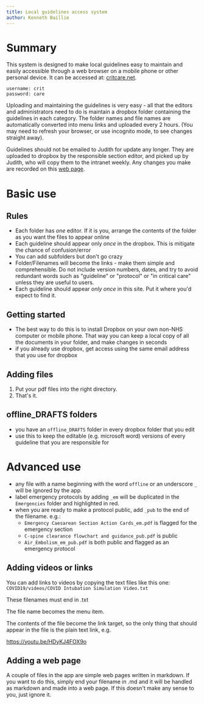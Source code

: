 ```yaml
---
title: Local guidelines access system
author: Kenneth Baillie
---
```


# Summary


This system is designed to make local guidelines easy to maintain and easily accessible through a web browser on a mobile phone or other personal device. It can be accessed at: [critcare.net](https://critcare.net).

```
username: crit
password: care
```

Uploading and maintaining the guidelines is very easy - all that the editors and administrators need to do is maintain a dropbox folder containing the guidelines in each category. The folder names and file names are automatically converted into menu links and uploaded every 2 hours. (You may need to refresh your browser, or use incognito mode, to see changes straight away).

Guidelines should not be emailed to Judith for update any longer. They are uploaded to dropbox by the responsible section editor, and picked up by Judith, who will copy them to the intranet weekly. Any changes you make are recorded on this [web page](https://critcare.net/1a74f8f7b8b7e871b413c4697f68b4401fbacdf0/changes.html).

# Basic use

## Rules

- Each folder has *one* editor. If it is you, arrange the contents of the folder as you want the files to appear online
- Each guideline should appear only *once* in the dropbox. This is mitigate the chance of confusion/error
- You can add subfolders but don't go crazy
- Folder/Filenames will become the links - make them simple and comprehensible. Do not include version numbers, dates, and try to avoid redundant words such as "guideline" or "protocol" or "in critical care" unless they are useful to users.
- Each guideline should appear *only once* in this site. Put it where you'd expect to find it.

## Getting started

- The best way to do this is to install Dropbox on your own non-NHS computer or mobile phone. That way you can keep a local copy of all the documents in your folder, and make changes in seconds
- if you already use dropbox, get access using the same email address that you use for dropbox

## Adding files

1. Put your pdf files into the right directory. 
2. That's it.

## offline_DRAFTS folders

- you have an `offline_DRAFTS` folder in every dropbox folder that you edit
- use this to keep the editable (e.g. microsoft word) versions of every guideline that you are responsible for

# Advanced use

- any file with a name beginning with the word `offline` or an underscore `_` will be ignored by the app.
- label emergency protocols by adding `_em` will be duplicated in the `Emergencies` folder and highlighted in red.
- when you are ready to make a protocol public, add `_pub` to the end of the filename. e.g.:
	- `Emergency Caesarean Section Action Cards_em.pdf` is flagged for the emergency section
	- `C-spine clearance flowchart and guidance_pub.pdf` is public
	- `Air_Embolism_em_pub.pdf` is both public and flagged as an emergency protocol

## Adding videos or links

You can add links to videos by copying the text files like this one: `COVID19/videos/COVID Intubation Simulation Video.txt`

These filenames must end in .txt

The file name becomes the menu item.

The contents of the file become the link target, so the only thing that should appear in the file is the plain text link, e.g.

https://youtu.be/HDyKJ4FOX9o

## Adding a web page

A couple of files in the app are simple web pages written in markdown. If you want to do this, simply end your filename in .md and it will be handled as markdown and made into a web page. If this doesn't make any sense to you, just ignore it.












